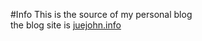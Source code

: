 #Info
This is the source of my personal blog   
the blog site is [juejohn.info](http://juejohn.info)
